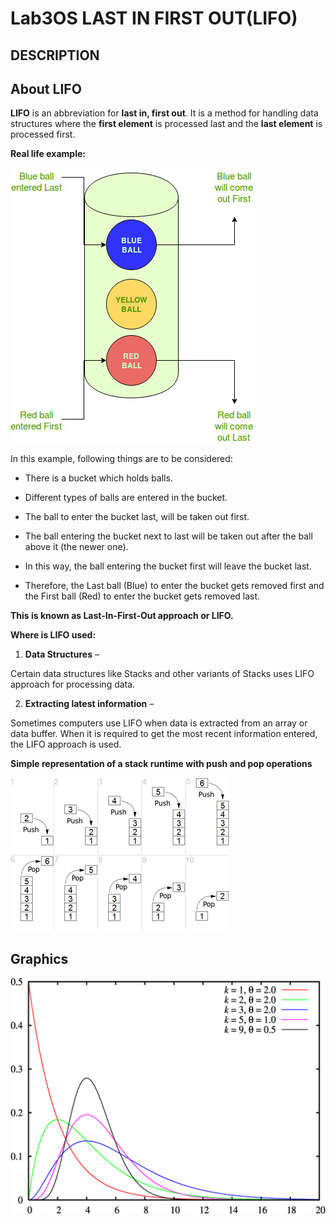 # Lab3OS LAST IN FIRST OUT(LIFO)
## DESCRIPTION
## About LIFO

**LIFO** is an abbreviation for **last in, first out**. It is a method for handling data structures where the **first element** is processed last and the **last element** is processed first.

**Real life example:**

![Image alt](https://github.com/Glassgow666/lab3_os/blob/main/png/1.jpg)

In this example, following things are to be considered:

- There is a bucket which holds balls.

- Different types of balls are entered in the bucket.

- The ball to enter the bucket last, will be taken out first.

- The ball entering the bucket next to last will be taken out after the ball above it (the newer one).

- In this way, the ball entering the bucket first will leave the bucket last.

- Therefore, the Last ball (Blue) to enter the bucket gets removed first and the First ball (Red) to enter the bucket gets removed last.


**This is known as Last-In-First-Out approach or LIFO.**


**Where is LIFO used:**

1) **Data Structures** –

Certain data structures like Stacks and other variants of Stacks uses LIFO approach for processing data.


2) **Extracting latest information** –

Sometimes computers use LIFO when data is extracted from an array or data buffer. When it is required to get the most recent information entered, the LIFO approach is used.


**Simple representation of a stack runtime with push and pop operations**

![Image alt](https://github.com/Glassgow666/lab3_os/blob/main/png/2.png)


## Graphics

![Image alt](https://github.com/Glassgow666/lab3_os/blob/main/png/3.png)
